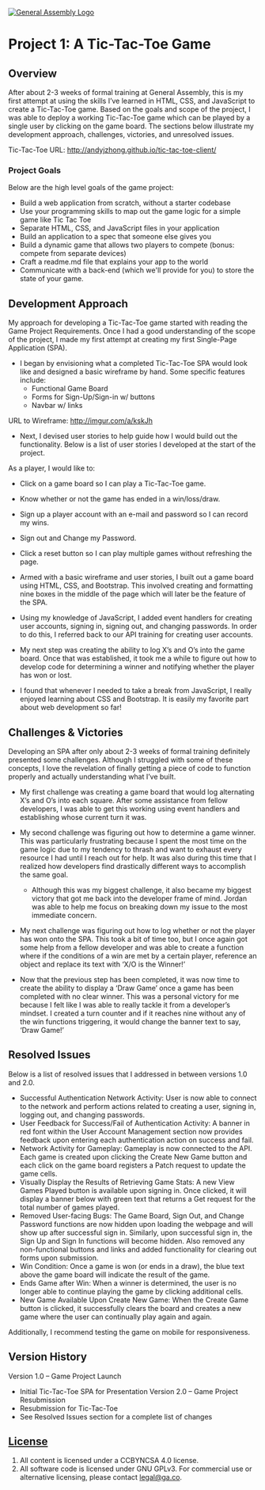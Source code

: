 [![General Assembly Logo](https://camo.githubusercontent.com/1a91b05b8f4d44b5bbfb83abac2b0996d8e26c92/687474703a2f2f692e696d6775722e636f6d2f6b6538555354712e706e67)](https://generalassemb.ly/education/web-development-immersive)

# Project 1: A Tic-Tac-Toe Game

## Overview

After about 2-3 weeks of formal training at General Assembly, this is my first attempt at using the skills I’ve learned in HTML, CSS, and JavaScript to create a Tic-Tac-Toe game. Based on the goals and scope of the project, I was able to deploy a working Tic-Tac-Toe game which can be played by a single user by clicking on the game board. The sections below illustrate my development approach, challenges, victories, and unresolved issues.

Tic-Tac-Toe URL: http://andyjzhong.github.io/tic-tac-toe-client/


### Project Goals

Below are the high level goals of the game project:
- Build a web application from scratch, without a starter codebase
- Use your programming skills to map out the game logic for a simple game like Tic Tac Toe
-	Separate HTML, CSS, and JavaScript files in your application
-	Build an application to a spec that someone else gives you
-	Build a dynamic game that allows two players to compete (bonus: compete from separate devices)
-	Craft a readme.md file that explains your app to the world
-	Communicate with a back-end (which we'll provide for you) to store the state of your game.


## Development Approach

My approach for developing a Tic-Tac-Toe game started with reading the Game Project Requirements. Once I had a good understanding of the scope of the project, I made my first attempt at creating my first Single-Page Application (SPA).

-	I began by envisioning what a completed Tic-Tac-Toe SPA would look like and designed a basic wireframe by hand. Some specific features include:
    - Functional Game Board
    - Forms for Sign-Up/Sign-in w/ buttons
    - Navbar w/ links

URL to Wireframe: http://imgur.com/a/kskJh

-	Next, I devised user stories to help guide how I would build out the functionality. Below is a list of user stories I developed at the start of the project.

As a player, I would like to:
-	Click on a game board so I can play a Tic-Tac-Toe game.
-	Know whether or not the game has ended in a win/loss/draw.
-	Sign up a player account with an e-mail and password so I can record my wins.
-	Sign out and Change my Password.
-	Click a reset button so I can play multiple games without refreshing the page.

-	Armed with a basic wireframe and user stories, I built out a game board using HTML, CSS, and Bootstrap. This involved creating and formatting nine boxes in the middle of the page which will later be the feature of the SPA.

-	Using my knowledge of JavaScript, I added event handlers for creating user accounts, signing in, signing out, and changing passwords. In order to do this, I referred back to our API training for creating user accounts.

-	My next step was creating the ability to log X’s and O’s into the game board. Once that was established, it took me a while to figure out how to develop code for determining a winner and notifying whether the player has won or lost.

-	I found that whenever I needed to take a break from JavaScript, I really enjoyed learning about CSS and Bootstrap. It is easily my favorite part about web development so far!


## Challenges & Victories

Developing an SPA after only about 2-3 weeks of formal training definitely presented some challenges. Although I struggled with some of these concepts, I love the revelation of finally getting a piece of code to function properly and actually understanding what I’ve built.

-	My first challenge was creating a game board that would log alternating X’s and O’s into each square. After some assistance from fellow developers, I was able to get this working using event handlers and establishing whose current turn it was.

-	My second challenge was figuring out how to determine a game winner. This was particularly frustrating because I spent the most time on the game logic due to my tendency to thrash and want to exhaust every resource I had until I reach out for help. It was also during this time that I realized how developers find drastically different ways to accomplish the same goal.
    - Although this was my biggest challenge, it also became my biggest victory that got me back into the developer frame of mind. Jordan was able to help me focus on breaking down my issue to the most immediate concern.

-	My next challenge was figuring out how to log whether or not the player has won onto the SPA. This took a bit of time too, but I once again got some help from a fellow developer and was able to create a function where if the conditions of a win are met by a certain player, reference an object and replace its text with ‘X/O is the Winner!’

-	Now that the previous step has been completed, it was now time to create the ability to display a ‘Draw Game’ once a game has been completed with no clear winner. This was a personal victory for me because I felt like I was able to really tackle it from a developer’s mindset. I created a turn counter and if it reaches nine without any of the win functions triggering, it would change the banner text to say, ‘Draw Game!’


## Resolved Issues

Below is a list of resolved issues that I addressed in between versions 1.0 and 2.0.
-	Successful Authentication Network Activity: User is now able to connect to the network and perform actions related to creating a user, signing in, logging out, and changing passwords.
-	User Feedback for Success/Fail of Authentication Activity: A banner in red font within the User Account Management section now provides feedback upon entering each authentication action on success and fail.
-	Network Activity for Gameplay: Gameplay is now connected to the API. Each game is created upon clicking the Create New Game button and each click on the game board registers a Patch request to update the game cells.
-	Visually Display the Results of Retrieving Game Stats: A new View Games Played button is available upon signing in. Once clicked, it will display a banner below with green text that returns a Get request for the total number of games played.
-	Removed User-facing Bugs: The Game Board, Sign Out, and Change Password functions are now hidden upon loading the webpage and will show up after successful sign in. Similarly, upon successful sign in, the Sign Up and Sign In functions will become hidden. Also removed any non-functional buttons and links and added functionality for clearing out forms upon submission.
-	Win Condition: Once a game is won (or ends in a draw), the blue text above the game board will indicate the result of the game.
-	Ends Game after Win: When a winner is determined, the user is no longer able to continue playing the game by clicking additional cells.
-	New Game Available Upon Create New Game: When the Create Game button is clicked, it successfully clears the board and creates a new game where the user can continually play again and again.

Additionally, I recommend testing the game on mobile for responsiveness.

## Version History

Version 1.0 – Game Project Launch
-	Initial Tic-Tac-Toe SPA for Presentation
Version 2.0 – Game Project Resubmission
-	Resubmission for Tic-Tac-Toe
-	See Resolved Issues section for a complete list of changes



## [License](LICENSE)

1.  All content is licensed under a CC­BY­NC­SA 4.0 license.
1.  All software code is licensed under GNU GPLv3. For commercial use or
    alternative licensing, please contact legal@ga.co.
